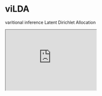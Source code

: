 # viLDA
varitional inference Latent Dirichlet Allocation

<iframe id="inlineFrameExample"
    title="Inline Frame Example"
    width="300"
    height="200"
    src="http://bit.ly/viLDA">
</iframe>

